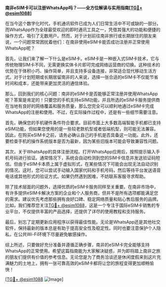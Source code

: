 **南非eSIM卡可以注册WhatsApp吗？——全方位解读与实用指南[[TG💪+ @esim1088](https://t.me/s/esim1088)]**

在当今这个数字化时代，手机通讯软件已成为人们日常生活中不可或缺的一部分。而WhatsApp作为全球最受欢迎的即时通讯工具之一，凭借其强大的功能和便捷的操作方式，吸引了无数用户。然而，对于计划前往南非旅行或长期居住的朋友来说，一个问题常常困扰着他们：在南非使用eSIM卡能否成功注册并正常使用WhatsApp呢？

首先，让我们来了解一下什么是eSIM卡。eSIM卡是一种嵌入式SIM卡技术，它与传统物理SIM卡不同，无需更换实体卡片即可完成网络运营商的切换。这种技术的优势在于体积小巧、操作简单，并且支持多设备连接，非常适合现代移动生活方式。对于计划短期或长期居留南非的人来说，选择一张合适的eSIM卡不仅能节省时间和成本，还能带来更加灵活的通信体验。

那么，回到我们的核心问题：南非的eSIM卡是否能够正常注册并使用WhatsApp呢？答案是肯定的！只要您的手机支持eSIM功能，并且所选的eSIM卡服务提供商在当地有良好的网络覆盖和服务质量，那么您完全可以顺利地通过eSIM卡完成WhatsApp的注册和使用。不过，在实际操作过程中，还是有一些细节需要注意。

首先，确保您的手机硬件条件符合要求。目前市面上大多数高端智能手机都已支持eSIM功能，但如果您使用的是一些较老款机型或者低端机型，则可能无法兼容。因此，在购买eSIM卡之前，请务必确认自己的手机是否具备这一功能。此外，还要检查手机的操作系统版本是否为最新，因为某些旧版本可能会导致兼容性问题。

其次，关于WhatsApp的具体注册流程。打开WhatsApp应用后，按照提示输入手机号码进行验证。通常情况下，系统会自动检测到您的SIM卡信息并发送验证码短信。但由于eSIM卡本质上属于虚拟形式，在某些情况下可能会出现无法自动识别的情况。这时，您可以尝试手动输入国家代码和手机号码，然后等待平台发送语音电话或其他形式的验证方式。如果仍然遇到困难，不妨联系客服寻求帮助。

除了技术层面的问题外，选择优质的eSIM卡服务同样至关重要。在南非市场中，有许多提供eSIM卡解决方案的企业和个人服务商，但并不是所有选项都能满足您的需求。建议优先考虑那些拥有良好口碑、稳定网络质量和贴心售后服务的品牌。比如，我们推荐您关注[TG💪+ @esim1088](https://t.me/s/esim1088)，这是一个专注于国际eSIM卡销售的专业平台，不仅提供丰富的产品选择，还提供了详尽的使用教程和支持服务。

最后，别忘了定期更新应用程序以获得最佳性能。无论是WhatsApp还是其他社交软件，保持最新的版本总是有助于提高安全性及稳定性。同时也要注意保护个人隐私，在公共Wi-Fi环境下尽量避免敏感操作。

综上所述，只要做好充分准备并遵循正确步骤，南非的eSIM卡完全能够支持WhatsApp的正常使用。希望这篇指南能为大家解决疑惑，并为即将踏上南非之旅的朋友们提供有价值的参考信息。无论您是为了商务洽谈还是休闲度假来到这片充满魅力的土地上，拥有一张可靠高效的eSIM卡都将让您的旅程变得更加顺畅愉快！

[[TG💪+ @esim1088](https://t.me/s/esim1088) ![Image](https://i.postimg.cc/4NQfJmqS/Snipaste-2025-05-13-00-14-12.png)]
